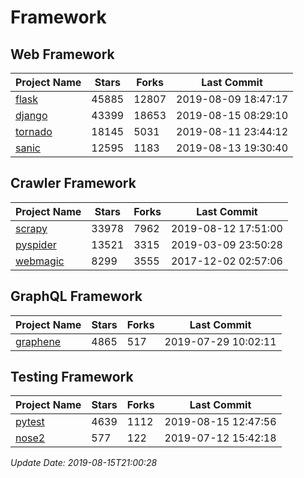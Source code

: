 # Framework

## Web Framework

| Project Name | Stars | Forks | Last Commit |
| ------------ | ----- | ----- | ----------- |
| [flask](https://github.com/pallets/flask) | 45885 | 12807 | 2019-08-09 18:47:17 |
| [django](https://github.com/django/django) | 43399 | 18653 | 2019-08-15 08:29:10 |
| [tornado](https://github.com/tornadoweb/tornado) | 18145 | 5031 | 2019-08-11 23:44:12 |
| [sanic](https://github.com/huge-success/sanic) | 12595 | 1183 | 2019-08-13 19:30:40 |

## Crawler Framework

| Project Name | Stars | Forks | Last Commit |
| ------------ | ----- | ----- | ----------- |
| [scrapy](https://github.com/scrapy/scrapy) | 33978 | 7962 | 2019-08-12 17:51:00 |
| [pyspider](https://github.com/binux/pyspider) | 13521 | 3315 | 2019-03-09 23:50:28 |
| [webmagic](https://github.com/code4craft/webmagic) | 8299 | 3555 | 2017-12-02 02:57:06 |

## GraphQL Framework

| Project Name | Stars | Forks | Last Commit |
| ------------ | ----- | ----- | ----------- |
| [graphene](https://github.com/graphql-python/graphene) | 4865 | 517 | 2019-07-29 10:02:11 |

## Testing Framework

| Project Name | Stars | Forks | Last Commit |
| ------------ | ----- | ----- | ----------- |
| [pytest](https://github.com/pytest-dev/pytest) | 4639 | 1112 | 2019-08-15 12:47:56 |
| [nose2](https://github.com/nose-devs/nose2) | 577 | 122 | 2019-07-12 15:42:18 |

*Update Date: 2019-08-15T21:00:28*